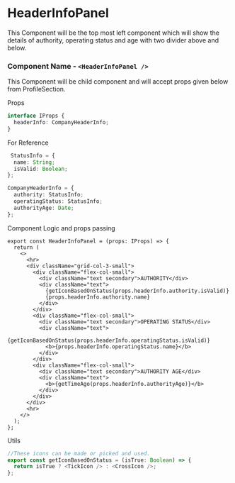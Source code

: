 # HeaderInfoPanel

This Component will be the top most left component which will show the details of authority, operating status and age with two divider above and below.

### Component Name - `<HeaderInfoPanel />`

This Component will be child component and will accept props given below from ProfileSection.

Props

```ts
interface IProps {
  headerInfo: CompanyHeaderInfo;
}
```

For Reference

```ts
 StatusInfo = {
  name: String;
  isValid: Boolean;
};

CompanyHeaderInfo = {
  authority: StatusInfo;
  operatingStatus: StatusInfo;
  authorityAge: Date;
};
```

Component Logic and props passing

```tsx
export const HeaderInfoPanel = (props: IProps) => {
  return (
    <>
      <hr>
      <div className="grid-col-3-small">
        <div className="flex-col-small">
          <div className="text secondary">AUTHORITY</div>
          <div className="text">
            {getIconBasedOnStatus(props.headerInfo.authority.isValid)}
            {props.headerInfo.authority.name}
          </div>
        </div>
        <div className="flex-col-small">
          <div className="text secondary">OPERATING STATUS</div>
          <div className="text">
            {getIconBasedOnStatus(props.headerInfo.operatingStatus.isValid)}
            <b>{props.headerInfo.operatingStatus.name}</b>
          </div>
        </div>
        <div className="flex-col-small">
          <div className="text secondary">AUTHORITY AGE</div>
          <div className="text">
            <b>{getTimeAgo(props.headerInfo.authorityAge)}</b>
          </div>
        </div>
      </div>
      <hr>
    </>
  );
};
```

Utils

```ts
//These icons can be made or picked and used.
export const getIconBasedOnStatus = (isTrue: Boolean) => {
  return isTrue ? <TickIcon /> : <CrossIcon />;
};
```
